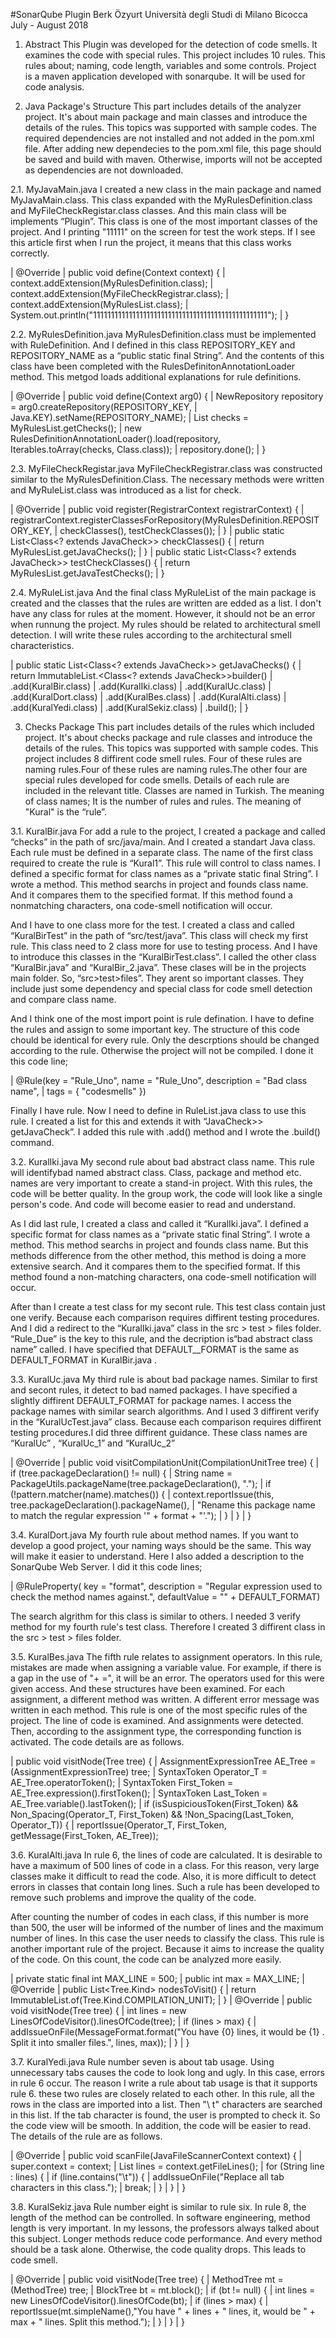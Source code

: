 #SonarQube Plugin
Berk Özyurt
Università degli Studi di Milano Bicocca
July - August 2018

1. Abstract
  This Plugin was developed for the detection of code smells. It examines the code with special
rules. This project includes 10 rules. This rules about; naming, code length, variables and some controls.
Project is a maven application developed with sonarqube. It will be used for code analysis.

2. Java Package's Structure
  This part includes details of the analyzer project. It's about main package and main classes and
introduce the details of the rules. This topics was supported with sample codes.
 The required dependencies are not installed and not added in the pom.xml file. After adding new
dependecies to the pom.xml file, this page should be saved and build with maven. Otherwise, imports will
not be accepted as dependencies are not downloaded.

2.1. MyJavaMain.java
  I created a new class in the main package and named MyJavaMain.class. This class expanded with
the MyRulesDefinition.class and MyFileCheckRegistar.class classes. And this main class will be
implements “Plugin”. This class is one of the most important classes of the project. And I printing "11111"
on the screen for test the work steps. If I see this article first when I run the project, it means that this class
works correctly.

 | @Override
 | public void define(Context context) {
 |  context.addExtension(MyRulesDefinition.class);
 |  context.addExtension(MyFileCheckRegistrar.class);
 |  context.addExtension(MyRulesList.class);
 |  System.out.println("1111111111111111111111111111111111111111111111111");
 | }
 
2.2. MyRulesDefinition.java
  MyRulesDefinition.class must be implemented with RuleDefinition. And I defined in this class
REPOSITORY_KEY and REPOSITORY_NAME as a “public static final String”. And the contents of
this class have been completed with the RulesDefinitonAnnotationLoader method. This metgod loads
additional explanations for rule definitions.
 
 | @Override
 | public void define(Context arg0) {
 |  NewRepository repository = arg0.createRepository(REPOSITORY_KEY,
 |  Java.KEY).setName(REPOSITORY_NAME);
 |  List<Class> checks = MyRulesList.getChecks();
 |  new RulesDefinitionAnnotationLoader().load(repository, Iterables.toArray(checks, Class.class));
 |  repository.done();
 | }
 
2.3. MyFileCheckRegistar.java
  MyFileCheckRegistrar.class was constructed similar to the MyRulesDefinition.Class. The
necessary methods were written and MyRuleList.class was introduced as a list for check.
 
 | @Override
 | public void register(RegistrarContext registrarContext) {
 |  registrarContext.registerClassesForRepository(MyRulesDefinition.REPOSITORY_KEY,
 |  checkClasses(), testCheckClasses());
 | }
 | public static List<Class<? extends JavaCheck>> checkClasses() {
 |  return MyRulesList.getJavaChecks();
 | }
 | public static List<Class<? extends JavaCheck>> testCheckClasses() {
 |  return MyRulesList.getJavaTestChecks();
 | }

2.4. MyRuleList.java
  And the final class MyRuleList of the main package is created and the classes that the rules are
written are edded as a list. I don't have any class for rules at the moment. However, it should not be an
error when runnung the project. My rules should be related to architectural smell detection. I will write
these rules according to the architectural smell characteristics.
 
 | public static List<Class<? extends JavaCheck>> getJavaChecks() {
 |  return ImmutableList.<Class<? extends JavaCheck>>builder()
 |  .add(KuralBir.class)
 |  .add(KuralIki.class)
 |  .add(KuralUc.class)
 |  .add(KuralDort.class)
 |  .add(KuralBes.class)
 |  .add(KuralAlti.class)
 |  .add(KuralYedi.class)
 |  .add(KuralSekiz.class)
 |  .build();
 | }
 
3. Checks Package
  This part includes details of the rules which included project. It's about checks package and rule
classes and introduce the details of the rules. This topics was supported with sample codes. This project
includes 8 diffirent code smell rules. Four of these rules are naming rules.Four of these rules are naming
rules.The other four are special rules developed for code smells. Details of each rule are included in the
relevant title. Classes are named in Turkish. The meaning of class names; It is the number of rules and
rules. The meaning of "Kural" is the “rule”.

3.1. KuralBir.java
  For add a rule to the project, I created a package and called “checks” in the path of src/java/main.
And I created a standart Java class. Each rule must be defined in a separate class. The name of the first
class required to create the rule is “Kural1”. This rule will control to class names. I defined a specific
format for class names as a “private static final String”. I wrote a method. This method searchs in project
and founds class name. And it compares them to the specified format. If this method found a nonmatching characters, ona code-smell notification will occur.
  
  And I have to one class more for the test. I created a class and called “KuralBirTest” in the path of
“src/test/java”. This class will check my first rule. This class need to 2 class more for use to testing
process. And I have to introduce this classes in the “KuralBirTest.class”. I called the other class
“KuralBir.java” and “KuralBir_2.java”. These clases will be in the projects main folder. So,
“src>test>files”. They arent so important classes. They include just some dependency and special class for
code smell detection and compare class name.

  And I think one of the most import point is rule defination. I have to define the rules and assign to
some important key. The structure of this code chould be identical for every rule. Only the descrptions
should be changed according to the rule. Otherwise the project will not be compiled. I done it this code
line;

| @Rule(key = "Rule_Uno", name = "Rule_Uno", description = "Bad class name",
| tags = { "codesmells" })

  Finally I have rule. Now I need to define in RuleList.java class to use this rule. I created a list for
this and extends it with “JavaCheck>> getJavaCheck”. I added this rule with .add() method and I wrote
the .build() command.

3.2. KuralIki.java
  My second rule about bad abstract class name. This rule will identifybad named abstract class.
Class, package and method etc. names are very important to create a stand-in project. With this rules, the
code will be better quality. In the group work, the code will look like a single person's code. And code will
become easier to read and understand.

  As I did last rule, I created a class and called it “KuralIki.java”. I defined a specific format for
class names as a “private static final String”. I wrote a method. This method searchs in project and founds
class name. But this methods difference from the other method, this method is doing a more extensive
search. And it compares them to the specified format. If this method found a non-matching characters, ona
code-smell notification will occur.

  After than I create a test class for my secont rule. This test class contain just one verify. Because
each comparison requires diffirent testing procedures. And I did a redirect to the “KuralIki.java” class in
the src > test > files folder.
“Rule_Due” is the key to this rule, and the decription is“bad abstract class name” called. I have
specified that DEFAULT__FORMAT is the same as DEFAULT_FORMAT in KuralBir.java . 

3.3. KuralUc.java
  My third rule is about bad package names. Similar to first and secont rules, it detect to bad named
packages. I have specified a slightly diffirent DEFAULT_FORMAT for package names. I access the
package names with similar search algorithms. And I used 3 diffirent verify in the “KuralUcTest.java”
class. Because each comparison requires diffirent testing procedures.I did three diffirent guidance. These
class names are “KuralUc” , “KuralUc_1” and “KuralUc_2”

 | @Override
 | public void visitCompilationUnit(CompilationUnitTree tree) {
 |  if (tree.packageDeclaration() != null) {
 |    String name = PackageUtils.packageName(tree.packageDeclaration(), ".");
 |    if (!pattern.matcher(name).matches()) {
 |      context.reportIssue(this, tree.packageDeclaration().packageName(),
 |                          "Rename this package name to match the regular expression '" + format + "'.");
 |    }
 |  }
 | }
 
3.4. KuralDort.java
  My fourth rule about method names. If you want to develop a good project, your naming ways
should be the same. This way will make it easier to understand. Here I also added a description to the
SonarQube Web Server. I did it this code lines;
 
 | @RuleProperty( key = "format", description = "Regular expression used to check the method names
                                                 against.", defaultValue = "" + DEFAULT_FORMAT)

  The search algrithm for this class is similar to others. I needed 3 verify method for my fourth
rule's test class. Therefore I created 3 diffirent class in the src > test > files folder.

3.5. KuralBes.java
  The fifth rule relates to assignment operators. In this rule, mistakes are made when assigning a
variable value. For example, if there is a gap in the use of "+ =", it will be an error. The operators used for
this were given access. And these structures have been examined. For each assignment, a different method
was written. A different error message was written in each method. This rule is one of the most specific
rules of the project. The line of code is examined. And assignments were detected. Then, according to the
assignment type, the corresponding function is activated. The code details are as follows.

 | public void visitNode(Tree tree) {
 |  AssignmentExpressionTree AE_Tree = (AssignmentExpressionTree) tree;
 |  SyntaxToken Operator_T = AE_Tree.operatorToken();
 |  SyntaxToken First_Token = AE_Tree.expression().firstToken();
 |  SyntaxToken Last_Token = AE_Tree.variable().lastToken();
 |  if (isSuspiciousToken(First_Token) && Non_Spacing(Operator_T, First_Token) && !Non_Spacing(Last_Token, Operator_T)) {
 |    reportIssue(Operator_T, First_Token, getMessage(First_Token, AE_Tree));
 
3.6. KuralAlti.java
  In rule 6, the lines of code are calculated. It is desirable to have a maximum of 500 lines of code in
a class. For this reason, very large classes make it difficult to read the code. Also, it is more difficult to
detect errors in classes that contain long lines. Such a rule has been developed to remove such problems
and improve the quality of the code.

  After counting the number of codes in each class, if this number is more than 500, the user will be
informed of the number of lines and the maximum number of lines. In this case the user needs to classify
the class. This rule is another important rule of the project. Because it aims to increase the quality of the
code. On this count, the code can be analyzed more easily.

 | private static final int MAX_LINE = 500;
 | public int max = MAX_LINE;
 | @Override
 | public List<Tree.Kind> nodesToVisit() {
 |  return ImmutableList.of(Tree.Kind.COMPILATION_UNIT);
 | }
 | @Override
 | public void visitNode(Tree tree) {
 |  int lines = new LinesOfCodeVisitor().linesOfCode(tree);
 |  if (lines > max) {
 |    addIssueOnFile(MessageFormat.format("You have {0} lines, it would be {1} . Split it into smaller files.", lines, max));
 |  }
 | }
 
3.7. KuralYedi.java
  Rule number seven is about tab usage. Using unnecessary tabs causes the code to look long and
ugly. In this case, errors in rule 6 occur. The reason I write a rule about tab usage is that it supports rule 6.
these two rules are closely related to each other.
In this rule, all the rows in the class are imported into a list. Then "\ t" characters are searched in
this list. If the tab character is found, the user is prompted to check it. So the code view will be smooth. In
addition, the code will be easier to read. The details of the rule are as follows.

 | @Override
 | public void scanFile(JavaFileScannerContext context) {
 |  super.context = context;
 |  List<String> lines = context.getFileLines();
 |  for (String line : lines) {
 |    if (line.contains("\t")) {
 |      addIssueOnFile("Replace all tab characters in this class.");
 |      break;
 |    }
 |  }
 | }
 
3.8. KuralSekiz.java
  Rule number eight is similar to rule six. In rule 8, the length of the method can be controlled. In
software engineering, method length is very important. In my lessons, the professors always talked about
this subject. Longer methods reduce code performance. And every method should be a task alone.
Otherwise, the code quality drops. This leads to code smell.
 
 | @Override
 | public void visitNode(Tree tree) {
 |  MethodTree mt = (MethodTree) tree;
 |  BlockTree bt = mt.block();
 |  if (bt != null) {
 |    int lines = new LinesOfCodeVisitor().linesOfCode(bt);
 |    if (lines > max) {
 |      reportIssue(mt.simpleName(),"You have " + lines + " lines, it, would be " + max + " lines. Split this method.");
 |    }
 |  }
 | }

